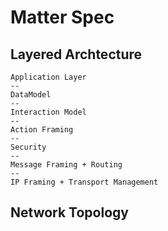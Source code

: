 # Matter Spec

## Layered Archtecture

```
Application Layer
--
DataModel
--
Interaction Model
--
Action Framing
--
Security
--
Message Framing + Routing
--
IP Framing + Transport Management
```

## Network Topology

